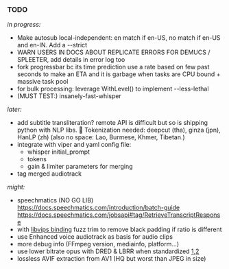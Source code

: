 ### TODO
*in progress:*

- Make autosub local-independent: en match if en-US, no match if en-US and en-IN. Add a --strict
- WARN USERS IN DOCS ABOUT REPLICATE ERRORS FOR DEMUCS / SPLEETER, add details in error log too
- fork progressbar bc its time prediction use a rate based on few past seconds to make an ETA and it is garbage when tasks are CPU bound + massive task pool
- for bulk processing: leverage WithLevel() to implement --less-lethal
- (MUST TEST:) insanely-fast-whisper

*later:*

- add subtitle transliteration? remote API is difficult but so is shipping python with NLP libs. 🤔
	Tokenization needed: deepcut (tha), ginza (jpn), HanLP (zh) (also no space: Lao, Burmese, Khmer, Tibetan.)
- integrate with viper and yaml config file:
    - whisper initial_prompt
    - tokens
    - gain & limiter parameters for merging
- tag merged audiotrack

*might:*

- speechmatics (NO GO LIB) https://docs.speechmatics.com/introduction/batch-guide	 https://docs.speechmatics.com/jobsapi#tag/RetrieveTranscriptResponse
- with [libvips binding](https://github.com/h2non/bimg) fuzz trim to remove black padding if ratio is different
- use Enhanced voice audiotrack as basis for audio clips
- more debug info (FFmpeg version, mediainfo, platform...)
- use lower bitrate opus with DRED & LBRR when standardized [1](https://opus-codec.org/),[2](https://datatracker.ietf.org/doc/draft-ietf-mlcodec-opus-extension/)
- lossless AVIF extraction from AV1 (HQ but worst than JPEG in size)

